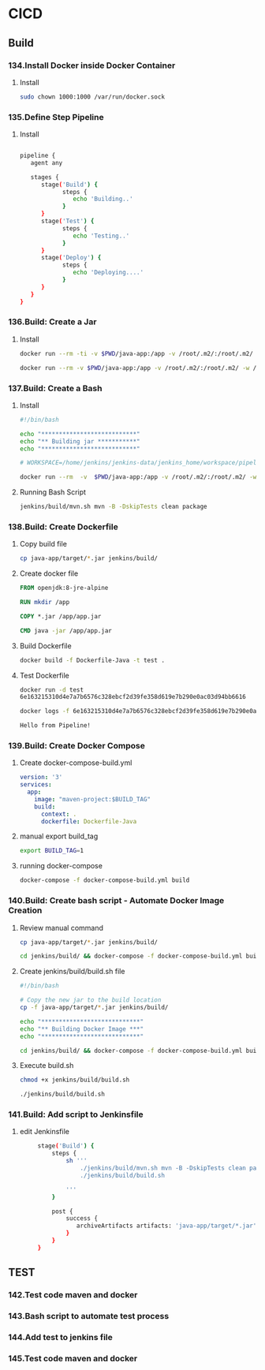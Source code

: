 # CICD


## Build 


### 134.Install Docker inside Docker Container
1. Install
   ```sh
   sudo chown 1000:1000 /var/run/docker.sock
   ```

### 135.Define Step Pipeline
1. Install
   ```sh
   
   pipeline {
      agent any

      stages {
         stage('Build') {
               steps {
                  echo 'Building..'
               }
         }
         stage('Test') {
               steps {
                  echo 'Testing..'
               }
         }
         stage('Deploy') {
               steps {
                  echo 'Deploying....'
               }
         }
      }
   }
   
   ```

### 136.Build: Create a Jar
1. Install
   ```sh
   docker run --rm -ti -v $PWD/java-app:/app -v /root/.m2/:/root/.m2/ -w /app maven:3-alpine sh

   docker run --rm -v $PWD/java-app:/app -v /root/.m2/:/root/.m2/ -w /app maven:3-alpine mvn -B -DskipTests clean package
   ```

### 137.Build: Create a Bash
1. Install
   ```sh
   #!/bin/bash

   echo "***************************"
   echo "** Building jar ***********"
   echo "***************************"

   # WORKSPACE=/home/jenkins/jenkins-data/jenkins_home/workspace/pipeline-docker-maven

   docker run --rm  -v  $PWD/java-app:/app -v /root/.m2/:/root/.m2/ -w /app maven:3-alpine "$@"

   ```
2. Running Bash Script
   ```sh
   jenkins/build/mvn.sh mvn -B -DskipTests clean package
   ```


### 138.Build: Create Dockerfile
1. Copy build file
   ```sh
   cp java-app/target/*.jar jenkins/build/
   ```

2. Create docker file 
   ```Dockerfile
   FROM openjdk:8-jre-alpine

   RUN mkdir /app

   COPY *.jar /app/app.jar

   CMD java -jar /app/app.jar

   ```

3. Build Dockerfile
   ```sh
   docker build -f Dockerfile-Java -t test .
   ```

4. Test Dockerfile
   ```sh
   docker run -d test
   6e163215310d4e7a7b6576c328ebcf2d39fe358d619e7b290e0ac03d94bb6616

   docker logs -f 6e163215310d4e7a7b6576c328ebcf2d39fe358d619e7b290e0ac03d94bb6616

   Hello from Pipeline!

   ```


### 139.Build: Create Docker Compose
1. Create docker-compose-build.yml
   ```yml
   version: '3'
   services:
     app:
       image: "maven-project:$BUILD_TAG"
       build:
         context: .
         dockerfile: Dockerfile-Java
   ```

2. manual export build_tag 
   ```sh
   export BUILD_TAG=1
   ```

3. running docker-compose 
   ```sh
   docker-compose -f docker-compose-build.yml build
   ```



### 140.Build: Create bash script - Automate Docker Image Creation
1. Review manual command
   ```sh
   cp java-app/target/*.jar jenkins/build/

   cd jenkins/build/ && docker-compose -f docker-compose-build.yml build --no-cache
   ```

2. Create jenkins/build/build.sh file 
   ```sh
   #!/bin/bash

   # Copy the new jar to the build location
   cp -f java-app/target/*.jar jenkins/build/

   echo "****************************"
   echo "** Building Docker Image ***"
   echo "****************************"

   cd jenkins/build/ && docker-compose -f docker-compose-build.yml build --no-cache
   ```

3. Execute build.sh
   ```sh
   chmod +x jenkins/build/build.sh

   ./jenkins/build/build.sh
   ```

### 141.Build: Add script to Jenkinsfile
1. edit Jenkinsfile
   ```sh
        stage('Build') {
            steps {
                sh '''
                    ./jenkins/build/mvn.sh mvn -B -DskipTests clean package
                    ./jenkins/build/build.sh

                '''
            }

            post {
                success {
                   archiveArtifacts artifacts: 'java-app/target/*.jar', fingerprint: true
                }
            }
        }
   ```

## TEST


### 142.Test code maven and docker


### 143.Bash script to automate test process


### 144.Add test to jenkins file 


### 145.Test code maven and docker